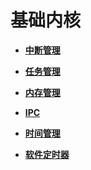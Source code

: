 # 基础内核<a name="ZH-CN_TOPIC_0000001123863157"></a>

-   **[中断管理](中断管理.md)**  

-   **[任务管理](任务管理.md)**  

-   **[内存管理](内存管理.md)**  

-   **[IPC](IPC.md)**  

-   **[时间管理](时间管理.md)**  

-   **[软件定时器](软件定时器.md)**  


